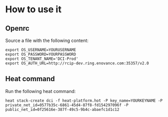 How to use it
=============

Openrc
------

Source a file with the following content:

```
export OS_USERNAME=YOURUSERNAME
export OS_PASSWORD=YOURPASSWORD
export OS_TENANT_NAME='DCI-Prod'
export OS_AUTH_URL=http://rcip-dev.ring.enovance.com:35357/v2.0
```

Heat command
------------

Run the following heat command:

```
heat stack-create dci -f heat-platform.hot -P key_name=YOURKEYNAME -P private_net_id=0577b35c-6861-45d4-87f8-fd154297096f -P public_net_id=0f25616e-387f-49c5-9b4c-abaefc1d1c12
```
